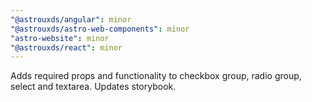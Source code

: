 ```yaml
---
"@astrouxds/angular": minor
"@astrouxds/astro-web-components": minor
"astro-website": minor
"@astrouxds/react": minor
---
```


Adds required props and functionality to checkbox group, radio group, select and textarea. Updates storybook.
